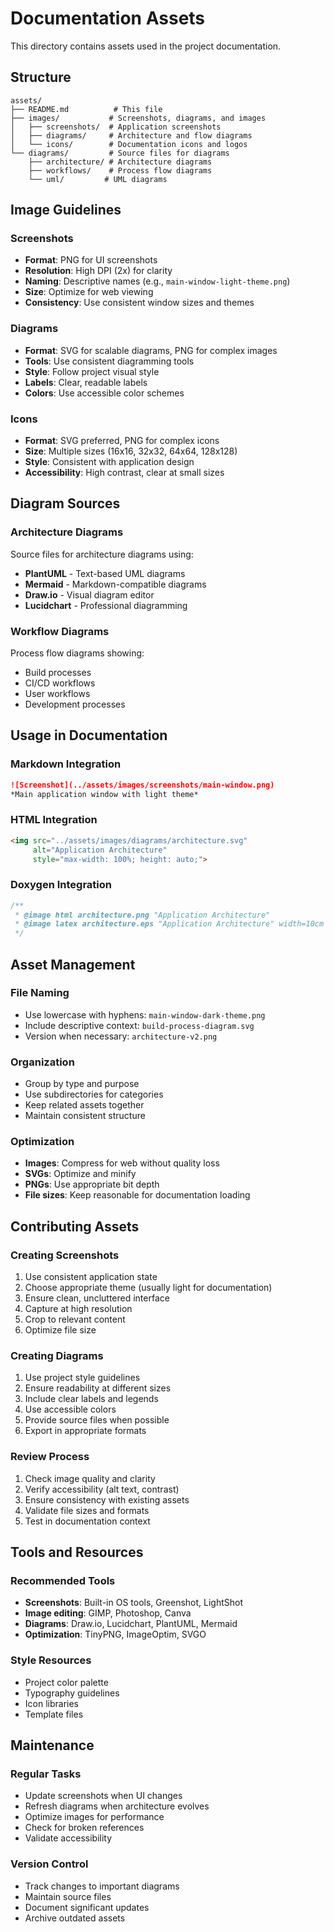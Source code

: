 # Documentation Assets

This directory contains assets used in the project documentation.

## Structure

```
assets/
├── README.md          # This file
├── images/           # Screenshots, diagrams, and images
│   ├── screenshots/  # Application screenshots
│   ├── diagrams/     # Architecture and flow diagrams
│   └── icons/        # Documentation icons and logos
└── diagrams/         # Source files for diagrams
    ├── architecture/ # Architecture diagrams
    ├── workflows/    # Process flow diagrams
    └── uml/         # UML diagrams
```

## Image Guidelines

### Screenshots

- **Format**: PNG for UI screenshots
- **Resolution**: High DPI (2x) for clarity
- **Naming**: Descriptive names (e.g., `main-window-light-theme.png`)
- **Size**: Optimize for web viewing
- **Consistency**: Use consistent window sizes and themes

### Diagrams

- **Format**: SVG for scalable diagrams, PNG for complex images
- **Tools**: Use consistent diagramming tools
- **Style**: Follow project visual style
- **Labels**: Clear, readable labels
- **Colors**: Use accessible color schemes

### Icons

- **Format**: SVG preferred, PNG for complex icons
- **Size**: Multiple sizes (16x16, 32x32, 64x64, 128x128)
- **Style**: Consistent with application design
- **Accessibility**: High contrast, clear at small sizes

## Diagram Sources

### Architecture Diagrams

Source files for architecture diagrams using:

- **PlantUML** - Text-based UML diagrams
- **Mermaid** - Markdown-compatible diagrams
- **Draw.io** - Visual diagram editor
- **Lucidchart** - Professional diagramming

### Workflow Diagrams

Process flow diagrams showing:

- Build processes
- CI/CD workflows
- User workflows
- Development processes

## Usage in Documentation

### Markdown Integration

```markdown
![Screenshot](../assets/images/screenshots/main-window.png)
*Main application window with light theme*
```

### HTML Integration

```html
<img src="../assets/images/diagrams/architecture.svg" 
     alt="Application Architecture" 
     style="max-width: 100%; height: auto;">
```

### Doxygen Integration

```cpp
/**
 * @image html architecture.png "Application Architecture"
 * @image latex architecture.eps "Application Architecture" width=10cm
 */
```

## Asset Management

### File Naming

- Use lowercase with hyphens: `main-window-dark-theme.png`
- Include descriptive context: `build-process-diagram.svg`
- Version when necessary: `architecture-v2.png`

### Organization

- Group by type and purpose
- Use subdirectories for categories
- Keep related assets together
- Maintain consistent structure

### Optimization

- **Images**: Compress for web without quality loss
- **SVGs**: Optimize and minify
- **PNGs**: Use appropriate bit depth
- **File sizes**: Keep reasonable for documentation loading

## Contributing Assets

### Creating Screenshots

1. Use consistent application state
2. Choose appropriate theme (usually light for documentation)
3. Ensure clean, uncluttered interface
4. Capture at high resolution
5. Crop to relevant content
6. Optimize file size

### Creating Diagrams

1. Use project style guidelines
2. Ensure readability at different sizes
3. Include clear labels and legends
4. Use accessible colors
5. Provide source files when possible
6. Export in appropriate formats

### Review Process

1. Check image quality and clarity
2. Verify accessibility (alt text, contrast)
3. Ensure consistency with existing assets
4. Validate file sizes and formats
5. Test in documentation context

## Tools and Resources

### Recommended Tools

- **Screenshots**: Built-in OS tools, Greenshot, LightShot
- **Image editing**: GIMP, Photoshop, Canva
- **Diagrams**: Draw.io, Lucidchart, PlantUML, Mermaid
- **Optimization**: TinyPNG, ImageOptim, SVGO

### Style Resources

- Project color palette
- Typography guidelines
- Icon libraries
- Template files

## Maintenance

### Regular Tasks

- Update screenshots when UI changes
- Refresh diagrams when architecture evolves
- Optimize images for performance
- Check for broken references
- Validate accessibility

### Version Control

- Track changes to important diagrams
- Maintain source files
- Document significant updates
- Archive outdated assets
